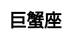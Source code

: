 ---
title: 巨蟹座
layout: constellation/single
description: 星座信息 - 巨蟹座.
js: ["js/luck/constellation/single.js"]
css: ["css/luck/constellation/single.css"]
---
